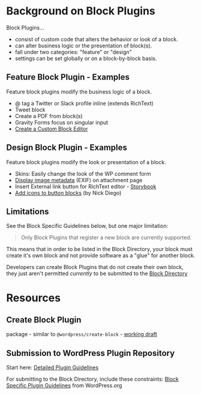 # Background on Block Plugins
Block Plugins... 
- consist of custom code that alters the behavior or look of a block. 
- can alter business logic or the presentation of block(s).
- fall under two categories: "feature" or "design"  
- settings can be set globally or on a block-by-block basis.


## Feature Block Plugin - Examples
Feature block plugins modify the business logic of a block.

- @ tag a Twitter or Slack profile inline (extends RichText)
- Tweet block
- Create a PDF from block(s)
- Gravity Forms focus on singular input
- [Create a Custom Block Editor](https://developer.wordpress.org/block-editor/how-to-guides/platform/custom-block-editor/)


## Design Block Plugin - Examples
Feature block plugins modify the look or presentation of a block.

- Skins: Easily change the look of the WP comment form
- [Display image metadata](./feature/extraction/metadata-from-image/README.md) (EXIF) on attachment page
- Insert External link button for RichText editor - [Storybook](https://wordpress.github.io/gutenberg/?path=/docs/components-externallink--docs) 
- [Add icons to button blocks](https://github.com/ndiego/enable-button-icons) (by Nick Diego) 

## Limitations
See the Block Specific Guidelines below, but one major limitation: 
> Only Block Plugins that register a new block are currently supported.

This means that in order to be listed in the Block Directory, your block must create it's own block and not provide software as a "glue" for another block.

Developers can create Block Plugins that do not create their own block, they just aren't permitted _currently_ to be submitted to the [Block Directory](https://wordpress.org/documentation/article/block-directory/)


# Resources
## Create Block Plugin
package - similar to `@wordpress/create-block` - [working draft](https://docs.google.com/document/d/1rdfHGykCX1Xa77DLj7tTHKy_fGx9OT4zYE-8os_0j5w/edit)

## Submission to WordPress Plugin Repository

Start here: [Detailed Plugin Guidelines](https://developer.wordpress.org/plugins/wordpress-org/detailed-plugin-guidelines)

For submitting to the Block Directory, include these constraints: [Block Specific Plugin Guidelines](https://developer.wordpress.org/plugins/wordpress-org/block-specific-plugin-guidelines/) from WordPress.org